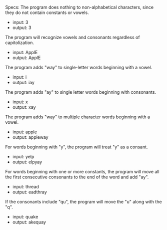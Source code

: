Specs:
The program does nothing to non-alphabetical characters, since they do not contain constants or vowels.
* input: 3
* output: 3

The program will recognize vowels and consonants regardless of capitolization.
* input: ApplE
* output: ApplE

The program adds "way" to single-letter words beginning with a vowel.
* input: i
* output: iay

The program adds "ay" to single letter words beginning with consonants.
* input: x
* output: xay

The program adds "way" to multiple character words beginning with a vowel.
* input: apple
* output: appleway

For words beginning with "y", the program will treat "y" as a consant.
* input: yelp
* output: elpyay

For words beginning with one or more constants, the program will move all the first consecutive consonants to the end of the word and add "ay".
* input: thread
* output: eadthray

If the consonants include "qu", the program will move the "u" along with the "q".
* input: quake
* output: akequay



